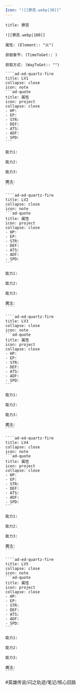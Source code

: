 ```yaml
---
Icon: "![[罪恶.webp|30]]"
---
```

`````ad-ed-quartz-fire
title: 罪恶

![[罪恶.webp|100]]

属性: (Element:: "火")

获取章节: (TimeToGet:: )

获取方式: (WayToGet:: "")

````ad-ed-quartz-fire
title: LV1
collapse: close
icon: note
```ad-quote
title: 属性
icon: project
collapse: close
- HP: 
- EP:
- STR:
- DEF:
- ATS:
- ADF:
- SPD:
```

能力1:

能力2:

能力3:

魔法: 
````

````ad-ed-quartz-fire
title: LV2
collapse: close
icon: note
```ad-quote
title: 属性
icon: project
collapse: close
- HP: 
- EP:
- STR:
- DEF:
- ATS:
- ADF:
- SPD:
```

能力1:

能力2:

能力3:

魔法: 
````

````ad-ed-quartz-fire
title: LV3
collapse: close
icon: note
```ad-quote
title: 属性
icon: project
collapse: close
- HP: 
- EP:
- STR:
- DEF:
- ATS:
- ADF:
- SPD:
```

能力1: 

能力2: 

能力3: 

魔法: 
````

````ad-ed-quartz-fire
title: LV4
collapse: close
icon: note
```ad-quote
title: 属性
icon: project
collapse: close
- HP: 
- EP:
- STR:
- DEF:
- ATS:
- ADF:
- SPD:
```

能力1: 

能力2: 

能力3: 

魔法: 
````

````ad-ed-quartz-fire
title: LV5
collapse: close
icon: note
```ad-quote
title: 属性
icon: project
collapse: close
- HP: 
- EP:
- STR:
- DEF:
- ATS:
- ADF:
- SPD:
```

能力1: 

能力2: 

能力3: 

魔法: 
````

`````

#英雄传说/闪之轨迹/笔记/核心回路 
